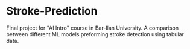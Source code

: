 # Stroke-Prediction
Final project for "AI Intro" course in Bar-Ilan University. A comparison between different ML models preforming stroke detection using tabular data.
